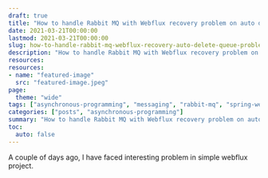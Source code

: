 ```yaml
---
draft: true
title: "How to handle Rabbit MQ with Webflux recovery problem on auto delete queues after connection is lost"
date: 2021-03-21T00:00:00
lastmod: 2021-03-21T00:00:00
slug: how-to-handle-rabbit-mq-webflux-recovery-auto-delete-queue-problem
description: "How to handle Rabbit MQ with Webflux recovery problem on auto delete queues after connection is lost"
resources:
resources:
- name: "featured-image"
  src: "featured-image.jpeg"
page:
  theme: "wide"
tags: ["asynchronous-programming", "messaging", "rabbit-mq", "spring-webflux", "spring-boot"]
categories: ["posts", "asynchronous-programming"]
summary: "How to handle Rabbit MQ with Webflux recovery problem on auto delete queues after connection is lost"
toc:
  auto: false
---
```


A couple of days ago, I have faced interesting problem in simple webflux project.
